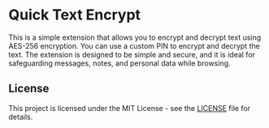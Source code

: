# Quick Text Encrypt
This is a simple extension that allows you to encrypt and decrypt text using AES-256 encryption. You can use a custom PIN to encrypt and decrypt the text. The extension is designed to be simple and secure, and it is ideal for safeguarding messages, notes, and personal data while browsing.

## License

This project is licensed under the MIT License - see the [LICENSE](LICENSE) file for details.
